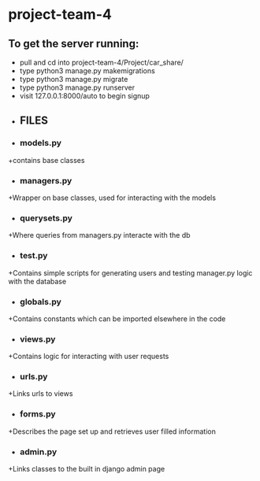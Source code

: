 # project-team-4

## To get the server running:
- pull and cd into project-team-4/Project/car_share/
- type python3 manage.py makemigrations
- type python3 manage.py migrate
- type python3 manage.py runserver
- visit 127.0.0.1:8000/auto to begin signup

 + ## FILES
 + ### models.py
 +contains base classes
 + ### managers.py
 +Wrapper on base classes, used for interacting with the models
 + ### querysets.py
 +Where queries from managers.py interacte with the db
 + ### test.py
 +Contains simple scripts for generating users and testing manager.py logic with the database
 + ### globals.py
 +Contains constants which can be imported elsewhere in the code
 + ### views.py
 +Contains logic for interacting with user requests
 + ### urls.py
 +Links urls to views
 + ### forms.py
 +Describes the page set up and retrieves user filled information
 + ### admin.py
 +Links classes to the built in django admin page
